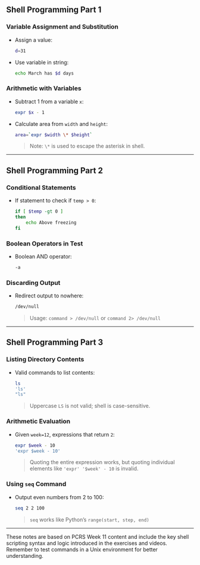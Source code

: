 ## Shell Programming Part 1

### Variable Assignment and Substitution

- Assign a value:
    
    ```sh
    d=31
    ```
    
- Use variable in string:
    
    ```sh
    echo March has $d days
    ```
    

### Arithmetic with Variables

- Subtract 1 from a variable `x`:
    
    ```sh
    expr $x - 1
    ```
    
- Calculate area from `width` and `height`:
    
    ```sh
    area=`expr $width \* $height`
    ```
    
    > Note: `\*` is used to escape the asterisk in shell.
    

---

## Shell Programming Part 2

### Conditional Statements

- If statement to check if `temp > 0`:
    
    ```sh
    if [ $temp -gt 0 ]
    then
        echo Above freezing
    fi
    ```
    

### Boolean Operators in Test

- Boolean AND operator:
    
    ```sh
    -a
    ```
    

### Discarding Output

- Redirect output to nowhere:
    
    ```sh
    /dev/null
    ```
    
    > Usage: `command > /dev/null` or `command 2> /dev/null`
    

---

## Shell Programming Part 3

### Listing Directory Contents

- Valid commands to list contents:
    
    ```sh
    ls
    'ls'
    "ls"
    ```
    
    > Uppercase `LS` is not valid; shell is case-sensitive.
    

### Arithmetic Evaluation

- Given `week=12`, expressions that return `2`:
    
    ```sh
    expr $week - 10
    'expr $week - 10'
    ```
    
    > Quoting the entire expression works, but quoting individual elements like `'expr' '$week' - 10` is invalid.
    

### Using `seq` Command

- Output even numbers from 2 to 100:
    
    ```sh
    seq 2 2 100
    ```
    
    > `seq` works like Python’s `range(start, step, end)`
    

---

These notes are based on PCRS Week 11 content and include the key shell scripting syntax and logic introduced in the exercises and videos. Remember to test commands in a Unix environment for better understanding.